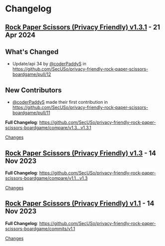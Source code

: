# Changelog

<a name="v1.3.1"></a>
## [Rock Paper Scissors (Privacy Friendly) v1.3.1](https://github.com/SecUSo/privacy-friendly-rock-paper-scissors-boardgame/releases/tag/v1.3.1) - 21 Apr 2024

## What's Changed
* Update/api 34 by [@coderPaddyS](https://github.com/coderPaddyS) in https://github.com/SecUSo/privacy-friendly-rock-paper-scissors-boardgame/pull/12

## New Contributors
* [@coderPaddyS](https://github.com/coderPaddyS) made their first contribution in https://github.com/SecUSo/privacy-friendly-rock-paper-scissors-boardgame/pull/11

**Full Changelog**: https://github.com/SecUSo/privacy-friendly-rock-paper-scissors-boardgame/compare/v1.3...v1.3.1

[Changes][v1.3.1]


<a name="v1.3"></a>
## [Rock Paper Scissors (Privacy Friendly) v1.3](https://github.com/SecUSo/privacy-friendly-rock-paper-scissors-boardgame/releases/tag/v1.3) - 14 Nov 2023

**Full Changelog**: https://github.com/SecUSo/privacy-friendly-rock-paper-scissors-boardgame/compare/v1.1...v1.3

[Changes][v1.3]


<a name="v1.1"></a>
## [Rock Paper Scissors (Privacy Friendly) v1.1](https://github.com/SecUSo/privacy-friendly-rock-paper-scissors-boardgame/releases/tag/v1.1) - 14 Nov 2023

**Full Changelog**: https://github.com/SecUSo/privacy-friendly-rock-paper-scissors-boardgame/commits/v1.1

[Changes][v1.1]


[v1.3.1]: https://github.com/SecUSo/privacy-friendly-rock-paper-scissors-boardgame/compare/v1.3...v1.3.1
[v1.3]: https://github.com/SecUSo/privacy-friendly-rock-paper-scissors-boardgame/compare/v1.1...v1.3
[v1.1]: https://github.com/SecUSo/privacy-friendly-rock-paper-scissors-boardgame/tree/v1.1

<!-- Generated by https://github.com/rhysd/changelog-from-release v3.7.2 -->
